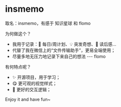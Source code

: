 # insmemo

取名：insmemo，有感于 知识星球 和 flomo

为何做这个？

- 我用于记录：📅 每日/周计划、💡 突发奇想、📕 读后感...
- 代替了我在微信上的“文件传输助手”，更易全端使用；
- 尽量多地无压力地记录下来自己的想法 --- flomo

有何特点呢？

- ✨ 开源项目，用于学习；
- 😋 更可观的视觉样式；
- 📑 更好的交互逻辑；

Enjoy it and have fun~
